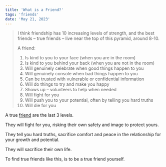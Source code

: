 ```yaml
---
title: 'What is a Friend?'
tags: 'friends'
date: 'May 21, 2023'
---
```


> I think friendship has 10 increasing levels of strength, and the best friends – true friends – live near the top of this pyramid, around 8-10.
>
> A friend:
>
> 1. Is kind to you to your face (when you are in the room)
> 1. Is kind to you behind your back (when you are not in the room)
> 1. Will genuinely celebrate when good things happen to you
> 1. Will genuinely console when bad things happen to you
> 1. Can be trusted with vulnerable or confidential information
> 1. Will do things to try and make you happy
> 1. Shows up – volunteers to help when needed
> 1. Will fight for you
> 1. Will push you to your potential, often by telling you hard truths
> 1. Will die for you

A true [friend](https://tylerhogge.com/2023/05/19/what-is-a-friend/?curius=2019) are the last 3 levels.

They will fight for you, risking their own safety and image to protect yours.

They tell you hard truths, sacrifice comfort and peace in the relationship for your growth and potential.

They will sacrifice their own life.

To find true friends like this, is to be a true friend yourself.
